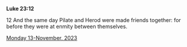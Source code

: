**Luke 23:12**

12 And the same day Pilate and Herod were made friends together: for before they were at enmity between themselves.

[Monday 13-November, 2023](https://getbible.net/kjv/Luke/23/12)
